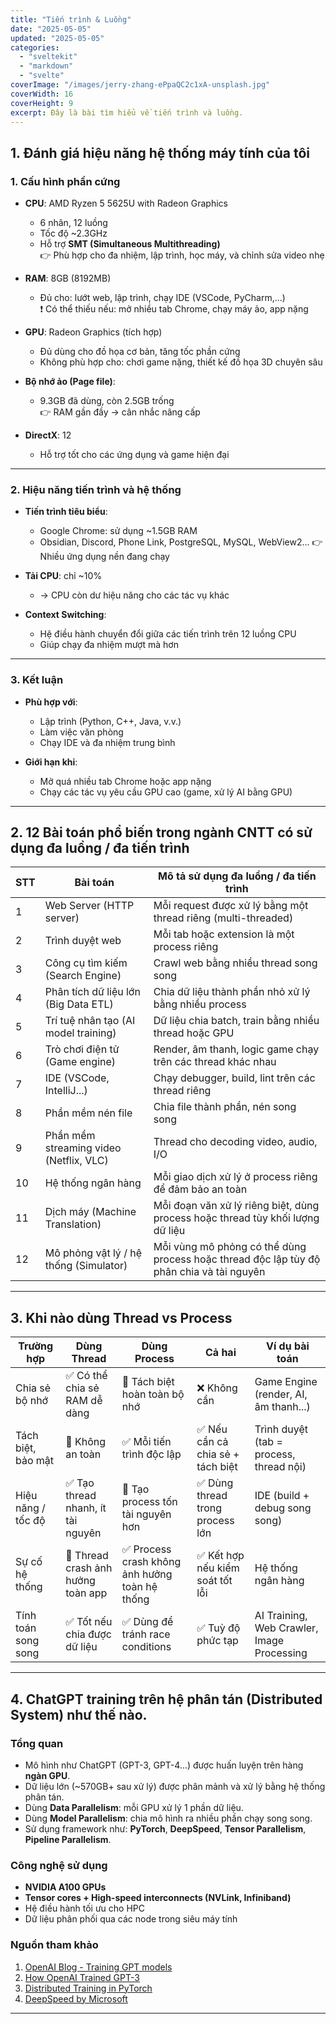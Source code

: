 ```yaml
---
title: "Tiến trình & Luồng"
date: "2025-05-05"
updated: "2025-05-05"
categories:
  - "sveltekit"
  - "markdown"
  - "svelte"
coverImage: "/images/jerry-zhang-ePpaQC2c1xA-unsplash.jpg"
coverWidth: 16
coverHeight: 9
excerpt: Đây là bài tìm hiểu về tiến trình và luồng.
---
```


## 1. Đánh giá hiệu năng hệ thống máy tính của tôi

### 1. Cấu hình phần cứng

- **CPU**: AMD Ryzen 5 5625U with Radeon Graphics  
  - 6 nhân, 12 luồng  
  - Tốc độ ~2.3GHz  
  - Hỗ trợ **SMT (Simultaneous Multithreading)**  
 👉 Phù hợp cho đa nhiệm, lập trình, học máy, và chỉnh sửa video nhẹ

- **RAM**: 8GB (8192MB)  
  - Đủ cho: lướt web, lập trình, chạy IDE (VSCode, PyCharm,...)  
 ❗ Có thể thiếu nếu: mở nhiều tab Chrome, chạy máy ảo, app nặng

- **GPU**: Radeon Graphics (tích hợp)  
  - Đủ dùng cho đồ họa cơ bản, tăng tốc phần cứng  
  - Không phù hợp cho: chơi game nặng, thiết kế đồ họa 3D chuyên sâu

- **Bộ nhớ ảo (Page file)**:  
  - 9.3GB đã dùng, còn 2.5GB trống  
 👉 RAM gần đầy → cân nhắc nâng cấp

- **DirectX**: 12  
  - Hỗ trợ tốt cho các ứng dụng và game hiện đại

---

### 2. Hiệu năng tiến trình và hệ thống

- **Tiến trình tiêu biểu**:
  - Google Chrome: sử dụng ~1.5GB RAM
  - Obsidian, Discord, Phone Link, PostgreSQL, MySQL, WebView2...
 👉 Nhiều ứng dụng nền đang chạy

- **Tải CPU**: chỉ ~10%  
  - → CPU còn dư hiệu năng cho các tác vụ khác

- **Context Switching**:
  - Hệ điều hành chuyển đổi giữa các tiến trình trên 12 luồng CPU  
  - Giúp chạy đa nhiệm mượt mà hơn

---

### 3. Kết luận

- **Phù hợp với**:
  - Lập trình (Python, C++, Java, v.v.)
  - Làm việc văn phòng
  - Chạy IDE và đa nhiệm trung bình

- **Giới hạn khi**:
  - Mở quá nhiều tab Chrome hoặc app nặng
  - Chạy các tác vụ yêu cầu GPU cao (game, xử lý AI bằng GPU)

---


## 2. 12 Bài toán phổ biến trong ngành CNTT có sử dụng đa luồng / đa tiến trình

| STT | Bài toán                                 | Mô tả sử dụng đa luồng / đa tiến trình                                                   |
|-----|------------------------------------------|-------------------------------------------------------------------------------------------|
| 1   | Web Server (HTTP server)                 | Mỗi request được xử lý bằng một thread riêng (multi-threaded)                            |
| 2   | Trình duyệt web                          | Mỗi tab hoặc extension là một process riêng                                              |
| 3   | Công cụ tìm kiếm (Search Engine)         | Crawl web bằng nhiều thread song song                                                    |
| 4   | Phân tích dữ liệu lớn (Big Data ETL)     | Chia dữ liệu thành phần nhỏ xử lý bằng nhiều process                                     |
| 5   | Trí tuệ nhân tạo (AI model training)     | Dữ liệu chia batch, train bằng nhiều thread hoặc GPU                                     |
| 6   | Trò chơi điện tử (Game engine)           | Render, âm thanh, logic game chạy trên các thread khác nhau                             |
| 7   | IDE (VSCode, IntelliJ...)                | Chạy debugger, build, lint trên các thread riêng                                         |
| 8   | Phần mềm nén file                        | Chia file thành phần, nén song song                                                      |
| 9   | Phần mềm streaming video (Netflix, VLC)  | Thread cho decoding video, audio, I/O                                                    |
| 10  | Hệ thống ngân hàng                        | Mỗi giao dịch xử lý ở process riêng để đảm bảo an toàn                                   |
| 11  | Dịch máy (Machine Translation)           | Mỗi đoạn văn xử lý riêng biệt, dùng process hoặc thread tùy khối lượng dữ liệu          |
| 12  | Mô phỏng vật lý / hệ thống (Simulator)   | Mỗi vùng mô phỏng có thể dùng process hoặc thread độc lập tùy độ phân chia và tài nguyên |
---

## 3. Khi nào dùng Thread vs Process 

| Trường hợp             | Dùng Thread                          | Dùng Process                                | Cả hai                                           | Ví dụ bài toán                                  |
|------------------------|--------------------------------------|---------------------------------------------|--------------------------------------------------|--------------------------------------------------|
| Chia sẻ bộ nhớ         | ✅ Có thể chia sẻ RAM dễ dàng        | 🚫 Tách biệt hoàn toàn bộ nhớ               | ❌ Không cần                                     | Game Engine (render, AI, âm thanh...)            |
| Tách biệt, bảo mật     | 🚫 Không an toàn                     | ✅ Mỗi tiến trình độc lập                   | ✅ Nếu cần cả chia sẻ + tách biệt                 | Trình duyệt (tab = process, thread nội)          |
| Hiệu năng / tốc độ     | ✅ Tạo thread nhanh, ít tài nguyên   | 🚫 Tạo process tốn tài nguyên hơn           | ✅ Dùng thread trong process lớn                 | IDE (build + debug song song)                    |
| Sự cố hệ thống         | 🚫 Thread crash ảnh hưởng toàn app   | ✅ Process crash không ảnh hưởng toàn hệ thống | ✅ Kết hợp nếu kiểm soát tốt lỗi             | Hệ thống ngân hàng                                |
| Tính toán song song    | ✅ Tốt nếu chia được dữ liệu         | ✅ Dùng để tránh race conditions            | ✅ Tuỳ độ phức tạp                                | AI Training, Web Crawler, Image Processing       |

---

## 4. ChatGPT training trên hệ phân tán (Distributed System) như thế nào.

### Tổng quan
- Mô hình như ChatGPT (GPT-3, GPT-4...) được huấn luyện trên hàng **ngàn GPU**.
- Dữ liệu lớn (~570GB+ sau xử lý) được phân mảnh và xử lý bằng hệ thống phân tán.
- Dùng **Data Parallelism**: mỗi GPU xử lý 1 phần dữ liệu.
- Dùng **Model Parallelism**: chia mô hình ra nhiều phần chạy song song.
- Sử dụng framework như: **PyTorch**, **DeepSpeed**, **Tensor Parallelism**, **Pipeline Parallelism**.

### Công nghệ sử dụng
- **NVIDIA A100 GPUs**
- **Tensor cores + High-speed interconnects (NVLink, Infiniband)**
- Hệ điều hành tối ưu cho HPC
- Dữ liệu phân phối qua các node trong siêu máy tính

### Nguồn tham khảo

1. [OpenAI Blog - Training GPT models](https://openai.com/research)
2. [How OpenAI Trained GPT-3](https://www.semanticscholar.org/paper/Language-Models-are-Few-Shot-Learners-Brown-Mann/0c3f0ef3b802db1e24f4b37f0f3bfa3d0a54e982)
3. [Distributed Training in PyTorch](https://pytorch.org/tutorials/intermediate/ddp_tutorial.html)
4. [DeepSpeed by Microsoft](https://www.deepspeed.ai/)

---

